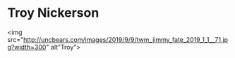 <h1> Troy Nickerson</h1>

<img src="http://uncbears.com/images/2019/9/9/twm_jimmy_fate_2019_1_1__71.jpg?width=300" alt"Troy">

